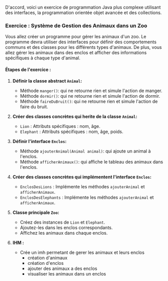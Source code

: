 D'accord, voici un exercice de programmation Java plus complexe utilisant des interfaces, la programmation orientée objet avancée et des collections.

### Exercice : Système de Gestion des Animaux dans un Zoo

Vous allez créer un programme pour gérer les animaux d'un zoo. Le programme devra utiliser des interfaces pour définir des comportements communs et des classes pour les différents types d'animaux. De plus, vous allez gérer les animaux dans des enclos et afficher des informations spécifiques à chaque type d'animal.

#### Étapes de l'exercice :

1. **Définir la classe abstract `Animal`:**
   - Méthode `manger()`: qui ne retourne rien et simule l'action de manger.
   - Méthode `dormir()`: qui ne retourne rien et simule l'action de dormir.
   - Méthode `faireDuBruit()`: qui ne retourne rien et simule l'action de faire du bruit.

2. **Créer des classes concrètes qui herite de la classe `Animal`:**
   - `Lion` : Attributs spécifiques : nom, âge.
   - `Elephant` : Attributs spécifiques : nom, âge, poids.

3. **Définir l'interface `Enclos`:**
   - Méthode `ajouterAnimal(Animal animal)`: qui ajoute un animal à l'enclos.
   - Méthode `afficherAnimaux()`: qui affiche le tableau des animaux dans l'enclos.

4. **Créer des classes concrètes qui implémentent l'interface `Enclos`:**
   - `EnclosDesLions` : Implémente les méthodes `ajouterAnimal` et `afficherAnimaux`.
   - `EnclosDesElephants` : Implémente les méthodes `ajouterAnimal` et `afficherAnimaux`.

5. **Classe principale `Zoo`:**
   - Créez des instances de `Lion` et `Elephant`.
   - Ajoutez-les dans les enclos correspondants.
   - Affichez les animaux dans chaque enclos.

6. **IHM :**
    -  Crée un imh permetant de gerer les animaux et leurs enclos
        - création d'animaux
        - création d'enclos
        - ajouter des animaux a des enclos
        - visualiser les animaux dans un enclos

